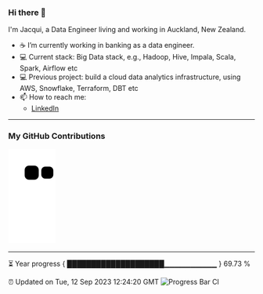 ### Hi there 👋
I'm Jacqui, a Data Engineer living and working in Auckland, New Zealand.
- ☕ I’m currently working in banking as a data engineer.
- 💻 Current stack: Big Data stack, e.g., Hadoop, Hive, Impala, Scala, Spark, Airflow etc
- 💻 Previous project: build a cloud data analytics infrastructure, using AWS, Snowflake, Terraform, DBT etc
- 📫 How to reach me: 
     - [LinkedIn](https://www.linkedin.com/in/jacqui-wu/) 
 
---
### My GitHub Contributions    

![](https://raw.githubusercontent.com/phh95/phh95/main/assets/github-contribution-grid-snake.svg)

---
⏳ Year progress { ████████████████████▁▁▁▁▁▁▁▁▁▁ } 69.73 %

⏰ Updated on Tue, 12 Sep 2023 12:24:20 GMT
![Progress Bar CI](https://github.com/jacquiwuc/jacquiwuc/workflows/Progress%20Bar%20CI/badge.svg)


